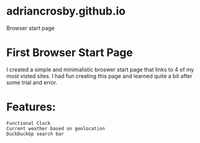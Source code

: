 # adriancrosby.github.io
Browser start page
# First Browser Start Page
I created a simple and minimalistic broswer start page that links to 4 of my most visted sites. I had fun creating this page and learned quite a bit after some trial and error.

# Features:
	Functional Clock
	Current weather based on geolocation 
	DuckDuckGp search bar
	

